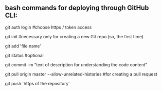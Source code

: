 
bash commands for deploying through GitHub CLI:
---------------------------------------------------


git auth login        #choose https / token access

git init           #necessary only for creating a new Git repo (so, the first time)

git add 'file name'

git status        #optional

git commit -m "text of description for understanding the code content"

git pull origin master --allow-unrelated-histories           #for creating a pull request

git push 'https of the repository'

